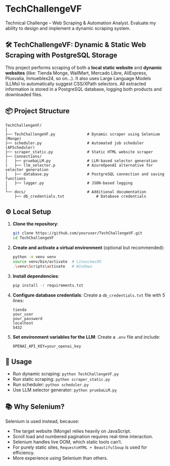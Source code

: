 # TechChallengeVF
Technical Challenge – Web Scraping &amp; Automation Analyst. Evaluate my ability to design and implement a dynamic scraping system.

## 🛠 TechChallengeVF: Dynamic & Static Web Scraping with PostgreSQL Storage

This project performs scraping of both a **local static website** and **dynamic websites** (like: Tienda Monge, WallMart, Mercado Libre, AliExpress, Plusvalia, Inmuebles24, so on...). It also uses Large Language Models (LLMs) to automatically suggest CSS/XPath selectors. All extracted information is stored in a PostgreSQL database, logging both products and downloaded files.

## 📦 Project Structure

```
TechChallengeVF/
│
├── TechChallengeVF.py              # Dynamic scraper using Selenium (Monge)
├── scheduler.py                    # Automated job scheduler (APScheduler)
├── scraper_static.py               # Static HTML website scraper
├── Connections/
|	├── pruebaLLM.py                # LLM-based selector generation
|	├── llm_selector.p              # AzureOpenAI alternative for selector generation
│   ├── database.py                 # PostgreSQL connection and saving functions
│   ├── logger.py                   # JSON-based logging
│
└── docs/                           # Additional documentation
	├── db_credentials.txt              # Database credentials
```

## ⚙️ Local Setup

1. **Clone the repository**:
   ```bash
   git clone https://github.com/youruser/TechChallengeVF.git
   cd TechChallengeVF
   ```

2. **Create and activate a virtual environment** (optional but recommended):
   ```bash
   python -m venv venv
   source venv/bin/activate  # Linux/macOS
   .\venv\Scripts\activate   # Windows
   ```

3. **Install dependencies**:
   ```bash
   pip install -r requirements.txt
   ```

4. **Configure database credentials**:
   Create a `db_credentials.txt` file with 5 lines:
   ```
   tienda
   your_user
   your_password
   localhost
   5432
   ```

5. **Set environment variables for the LLM**:
   Create a `.env` file and include:
   ```
   OPENAI_API_KEY=your_openai_key
   ```

## 🚀 Usage

- Run dynamic scraping: `python TechChallengeVF.py`
- Run static scraping: `python scraper_static.py`
- Run scheduler: `python scheduler.py`
- Use LLM selector generator: `python pruebaLLM.py`

## 📚 Why Selenium?

Selenium is used instead, because:
- The target website (Monge) relies heavily on JavaScript.
- Scroll load and numbered pagination requires real-time interaction.
- Selenium handles live DOM, which static tools can’t.
- For purely static sites, `RequestsHTML + BeautifulSoup` is used for efficiency.
- More experience using Selenium than others.
